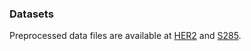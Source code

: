 ### Datasets

Preprocessed data files are available at [HER2](https://drive.google.com/file/d/1BW74IMWnw2PoItDO9aOq0nbYQ14teRGQ/view?usp=sharing) and [S285](https://drive.google.com/file/d/1kosnyMnt8OuPBIrZCpeEsONHN2y0_dte/view?usp=sharing).
